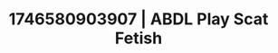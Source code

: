---
categories:
- Tan lines & lingerie
- Tasteful nudity
- AI-generated
- Deep gaze
- Vintage boudoir
- Artistic nudes
- ASMR
- Cosplay
image: /assets/images/1746580903907.jpg
layout: post
seo:
  description: Featured content with exclusive ABDL Play, Scat Fetish. HD images available.
  keywords: ABDL Play, Scat Fetish
  og_image: /assets/images/1746580903907.jpg
  schema_type: VisualArtwork
tags:
- ABDL Play
- '#1746580903907'
- Scat Fetish
title: 1746580903907 | ABDL Play Scat Fetish
---